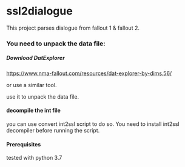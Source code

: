 # ssl2dialogue

This project parses dialogue from fallout 1 & fallout 2. 

### You need to unpack the data file:
 
##### Download DatExplorer 

https://www.nma-fallout.com/resources/dat-explorer-by-dims.56/
 
or use a similar tool.

use it to unpack the data file.

#### decompile the int file

you can use convert int2ssl script to do so.
You need to install int2ssl decompiler before running the script. 


#### Prerequisites

tested with python 3.7



